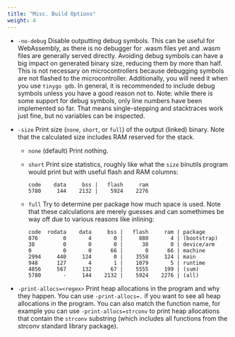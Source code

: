 ```yaml
---
title: "Misc. Build Options"
weight: 4
---
```


- `-no-debug`
Disable outputting debug symbols. This can be useful for WebAssembly, as there is no debugger for .wasm files yet and .wasm files are generally served directly. Avoiding debug symbols can have a big impact on generated binary size, reducing them by more than half.
This is not necessary on microcontrollers because debugging symbols are not flashed to the microcontroller. Additionally, you will need it when you use `tinygo gdb`. In general, it is recommended to include debug symbols unless you have a good reason not to.
Note: while there is some support for debug symbols, only line numbers have been implemented so far. That means single-stepping and stacktraces work just fine, but no variables can be inspected.

- `-size`
    Print size (``none``, ``short``, or ``full``) of the output (linked) binary. Note that the calculated size includes RAM reserved for the stack.

    - `none` (default)
        Print nothing.
    
    - `short`
        Print size statistics, roughly like what the ``size`` binutils program would print but with useful flash and RAM columns:
        ```
        code    data     bss |   flash     ram
        5780     144    2132 |    5924    2276
        ```
    
    - `full`
        Try to determine per package how much space is used. Note that these calculations are merely guesses and can somethimes be way off due to various reasons like inlining:
        ```
        code  rodata    data     bss |   flash     ram | package
        876        0       4       0 |     880       4 | (bootstrap)
        38         0       0       0 |      38       0 | device/arm
        0          0       0      66 |       0      66 | machine
        2994     440     124       0 |    3558     124 | main
        948      127       4       1 |    1079       5 | runtime
        4856     567     132      67 |    5555     199 | (sum)
        5780       -     144    2132 |    5924    2276 | (all)
        ```

- `-print-allocs=<regex>`
    Print heap allocations in the program and why they happen. You can use `-print-allocs=.` if you want to see all heap allocations in the program. You can also match the function name, for example you can use `-print-allocs=strconv` to print heap allocations that contain the `strconv` substring (which includes all functions from the strconv standard library package).
